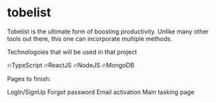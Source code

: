 # tobelist
Tobelist is the ultimate form of boosting productivity. Unlike many other tools out there, this one can incorporate multiple methods.

Technologoies that will be used in that project


🔥TypeScript
🔥ReactJS
🔥NodeJS
🔥MongoDB

Pages to finish:

LogIn/SignUp
Forgot password
Email activation
Main tasking page


